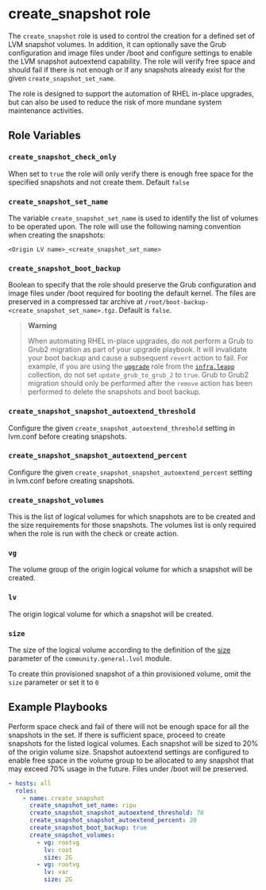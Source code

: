 # create_snapshot role


The `create_snapshot` role is used to control the creation for a defined set of LVM snapshot volumes.
In addition, it can optionally save the Grub configuration and image files under /boot and configure settings to enable the LVM snapshot autoextend capability.
The role will verify free space and should fail if there is not enough or if any snapshots already exist for the given `create_snapshot_set_name`.

The role is designed to support the automation of RHEL in-place upgrades, but can also be used to reduce the risk of more mundane system maintenance activities.

## Role Variables

### `create_snapshot_check_only`

When set to `true` the role will only verify there is enough free space for the specified snapshots and not create them.
Default `false`

### `create_snapshot_set_name`

The variable `create_snapshot_set_name` is used to identify the list of volumes to be operated upon.
The role will use the following naming convention when creating the snapshots:

`<Origin LV name>_<create_snapshot_set_name>`

### `create_snapshot_boot_backup`

Boolean to specify that the role should preserve the Grub configuration and image files under /boot required for booting the default kernel.
The files are preserved in a compressed tar archive at `/root/boot-backup-<create_snapshot_set_name>.tgz`. Default is `false`.

> **Warning**
>
> When automating RHEL in-place upgrades, do not perform a Grub to Grub2 migration as part of your upgrade playbook. It will invalidate your boot backup and cause a subsequent `revert` action to fail. For example, if you are using the [`upgrade`](https://github.com/redhat-cop/infra.leapp/tree/main/roles/upgrade#readme) role from the [`infra.leapp`](https://github.com/redhat-cop/infra.leapp) collection, do not set `update_grub_to_grub_2` to `true`. Grub to Grub2 migration should only be performed after the `remove` action has been performed to delete the snapshots and boot backup.

### `create_snapshot_snapshot_autoextend_threshold`

Configure the given `create_snapshot_autoextend_threshold` setting in lvm.conf before creating snapshots.

### `create_snapshot_snapshot_autoextend_percent`

Configure the given `create_snapshot_snapshot_autoextend_percent` setting in lvm.conf before creating snapshots.

### `create_snapshot_volumes`

This is the list of logical volumes for which snapshots are to be created and the size requirements for those snapshots. The volumes list is only required when the role is run with the check or create action.

### `vg`

The volume group of the origin logical volume for which a snapshot will be created.

### `lv`

The origin logical volume for which a snapshot will be created.

### `size`

The size of the logical volume according to the definition of the
[size](https://docs.ansible.com/ansible/latest/collections/community/general/lvol_module.html#parameter-size)
parameter of the `community.general.lvol` module.

To create thin provisioned snapshot of a thin provisioned volume, omit the `size` parameter or set it to `0`

## Example Playbooks

Perform space check and fail of there will not be enough space for all the snapshots in the set.
If there is sufficient space, proceed to create snapshots for the listed logical volumes.
Each snapshot will be sized to 20% of the origin volume size.
Snapshot autoextend settings are configured to enable free space in the volume group to be allocated to any snapshot that may exceed 70% usage in the future.
Files under /boot will be preserved.

```yaml
- hosts: all
  roles:
    - name: create_snapshot
      create_snapshot_set_name: ripu
      create_snapshot_snapshot_autoextend_threshold: 70
      create_snapshot_snapshot_autoextend_percent: 20
      create_snapshot_boot_backup: true
      create_snapshot_volumes:
        - vg: rootvg
          lv: root
          size: 2G
        - vg: rootvg
          lv: var
          size: 2G
```
